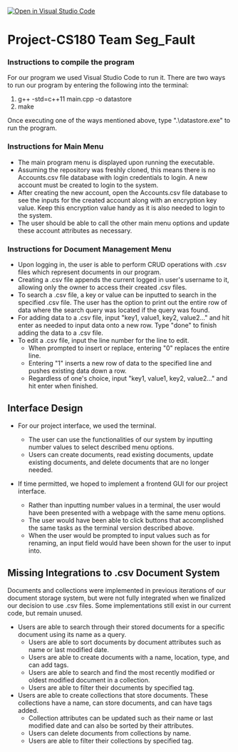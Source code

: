 [![Open in Visual Studio Code](https://classroom.github.com/assets/open-in-vscode-718a45dd9cf7e7f842a935f5ebbe5719a5e09af4491e668f4dbf3b35d5cca122.svg)](https://classroom.github.com/online_ide?assignment_repo_id=10869918&assignment_repo_type=AssignmentRepo)
# Project-CS180 Team Seg_Fault

### Instructions to compile the program
For our program we used Visual Studio Code to run it. There are two ways to run our program by entering the following into the terminal:
1) g++ -std=c++11 main.cpp -o datastore
2) make

Once executing one of the ways mentioned above, type ".\datastore.exe" to run the program.

### Instructions for Main Menu
- The main program menu is displayed upon running the executable.
- Assuming the repository was freshly cloned, this means there is no Accounts.csv file database with login credentials to login. A new account must be created to login to the system.
- After creating the new account, open the Accounts.csv file database to see the inputs for the created account along with an encryption key value. Keep this encryption value handy as it is also needed to login to the system.
- The user should be able to call the other main menu options and update these account attributes as necessary.

### Instructions for Document Management Menu 
- Upon logging in, the user is able to perform CRUD operations with .csv files which represent documents in our program.
- Creating a .csv file appends the current logged in user's username to it, allowing only the owner to access their created .csv files.
- To search a .csv file, a key or value can be inputted to search in the specified .csv file. The user has the option to print out the entire row of data where the search query was located if the query was found.
- For adding data to a .csv file, input "key1, value1, key2, value2..." and hit enter as needed to input data onto a new row. Type "done" to finish adding the data to a .csv file.
- To edit a .csv file, input the line number for the line to edit. 
  - When prompted to insert or replace, entering "0" replaces the entire line.
  - Entering "1" inserts a new row of data to the specified line and pushes existing data down a row.
  - Regardless of one's choice, input "key1, value1, key2, value2..." and hit enter when finished.

## Interface Design
- For our project interface, we used the terminal.
    * The user can use the functionalities of our system by inputting number values to select described menu options. 
    * Users can create documents, read existing documents, update existing documents, and delete documents that are no longer needed.

- If time permitted, we hoped to implement a frontend GUI for our project interface. 
    * Rather than inputting number values in a terminal, the user would have been presented with a webpage with the same menu options.
    * The user would have been able to click buttons that accomplished the same tasks as the terminal version described above.
    * When the user would be prompted to input values such as for renaming, an input field would have been shown for the user to input into.

## Missing Integrations to .csv Document System
Documents and collections were implemented in previous iterations of our document storage system, but were not fully integrated when we finalized our decision to use .csv files. Some implementations still exist in our current code, but remain unused.
- Users are able to search through their stored documents for a specific document using its name as a query.
  - Users are able to sort documents by document attributes such as name or last modified date.
  - Users are able to create documents with a name, location, type, and can add tags.
  - Users are able to search and find the most recently modified or oldest modified document in a collection.
  - Users are able to filter their documents by specified tag.
- Users are able to create collections that store documents. These collections have a name, can store documents, and can have tags added.
  - Collection attributes can be updated such as their name or last modified date and can also be sorted by their attributes.
  - Users can delete documents from collections by name.
  - Users are able to filter their collections by specified tag.
